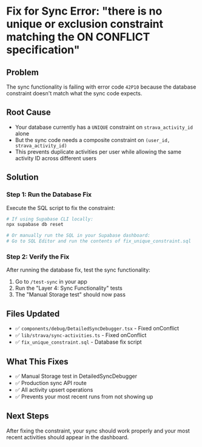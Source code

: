 # Fix for Sync Error: "there is no unique or exclusion constraint matching the ON CONFLICT specification"

## Problem

The sync functionality is failing with error code `42P10` because the database constraint doesn't match what the sync code expects.

## Root Cause

- Your database currently has a `UNIQUE` constraint on `strava_activity_id` alone
- But the sync code needs a composite constraint on `(user_id, strava_activity_id)`
- This prevents duplicate activities per user while allowing the same activity ID across different users

## Solution

### Step 1: Run the Database Fix

Execute the SQL script to fix the constraint:

```bash
# If using Supabase CLI locally:
npx supabase db reset

# Or manually run the SQL in your Supabase dashboard:
# Go to SQL Editor and run the contents of fix_unique_constraint.sql
```

### Step 2: Verify the Fix

After running the database fix, test the sync functionality:

1. Go to `/test-sync` in your app
2. Run the "Layer 4: Sync Functionality" tests
3. The "Manual Storage test" should now pass

## Files Updated

- ✅ `components/debug/DetailedSyncDebugger.tsx` - Fixed onConflict
- ✅ `lib/strava/sync-activities.ts` - Fixed onConflict
- ✅ `fix_unique_constraint.sql` - Database fix script

## What This Fixes

- ✅ Manual Storage test in DetailedSyncDebugger
- ✅ Production sync API route
- ✅ All activity upsert operations
- ✅ Prevents your most recent runs from not showing up

## Next Steps

After fixing the constraint, your sync should work properly and your most recent activities should appear in the dashboard.
